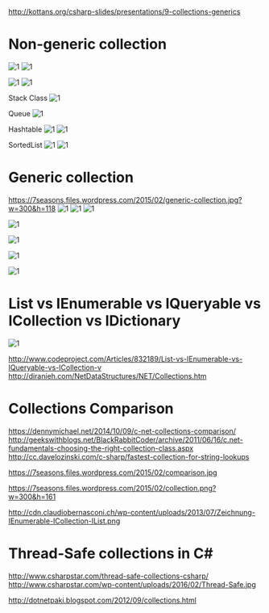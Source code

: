 http://kottans.org/csharp-slides/presentations/9-collections-generics



# Non-generic collection
![1](http://people.cs.aau.dk/~normark/oop-csharp/html/notes/graphics/non-generic-overview-i1.png)
![1](http://www.eitworld.com/csharp/coll1.jpg)


![1](http://www.eitworld.com/csharp/coll2.jpg)
![1](http://www.eitworld.com/csharp/coll3.jpg)
	
Stack Class
![1](http://www.eitworld.com/csharp/coll4.jpg)


Queue
![1](http://www.eitworld.com/csharp/coll5.jpg)
	
Hashtable 
![1](http://www.eitworld.com/csharp/coll6.jpg)
![1](http://www.eitworld.com/csharp/coll7.jpg)


SortedList 
![1](http://www.eitworld.com/csharp/coll8.jpg)
![1](http://www.eitworld.com/csharp/coll9.jpg)


# Generic collection

https://7seasons.files.wordpress.com/2015/02/generic-collection.jpg?w=300&h=118
![1](http://blogs.msmvps.com/deborahk/files/2016/01/image-3.png)
![1](http://blogs.msmvps.com/deborahk/files/2016/01/image-2.png)
![1](http://blogs.msmvps.com/deborahk/files/2016/01/image-4.png)

![1](http://people.cs.aau.dk/~normark/oop-csharp/html/notes/graphics/collection-overview-1-i1.png)

![1](http://dotnetinterviewquestion.files.wordpress.com/2011/05/1a8.jpg)


![1](http://ecomputernotes.com/images/Collection-Interface.jpg)

![1](http://kottans.org/csharp-slides/presentations/9-collections-generics/images/generic_vs_nongeneric.png)




# List vs IEnumerable vs IQueryable vs ICollection vs IDictionary
![1](http://www.codeproject.com/KB/cs/832189/CompleteCollectionComparison.jpg)

http://www.codeproject.com/Articles/832189/List-vs-IEnumerable-vs-IQueryable-vs-ICollection-v
http://diranieh.com/NetDataStructures/NET/Collections.htm

# Collections Comparison
https://dennymichael.net/2014/10/09/c-net-collections-comparison/
http://geekswithblogs.net/BlackRabbitCoder/archive/2011/06/16/c.net-fundamentals-choosing-the-right-collection-class.aspx
http://cc.davelozinski.com/c-sharp/fastest-collection-for-string-lookups



https://7seasons.files.wordpress.com/2015/02/comparison.jpg


https://7seasons.files.wordpress.com/2015/02/collection.png?w=300&h=161


http://cdn.claudiobernasconi.ch/wp-content/uploads/2013/07/Zeichnung-IEnumerable-ICollection-IList.png

# Thread-Safe collections in C#
http://www.csharpstar.com/thread-safe-collections-csharp/
http://www.csharpstar.com/wp-content/uploads/2016/02/Thread-Safe.jpg


http://dotnetpaki.blogspot.com/2012/09/collections.html
